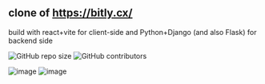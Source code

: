 ## clone of https://bitly.cx/


build with react+vite for client-side 
and Python+Django (and also Flask) for backend side




<img alt="GitHub repo size" src="https://img.shields.io/github/repo-size/free-programmers/URLShorter-ezLINK">
<img alt="GitHub contributors" src="https://img.shields.io/github/contributors/free-programmers/URLShorter-ezLINK"> 


![image](https://github.com/free-programmers/URLShorter/assets/57840939/54a784e1-c58c-44d4-9301-289694809fba)
![image](https://github.com/free-programmers/URLShorter/assets/57840939/ba762717-2b3b-4695-b91e-bfcb363a2ebe)
